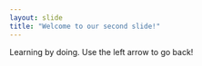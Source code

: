 ```yaml
---
layout: slide
title: "Welcome to our second slide!"
---
```

Learning by doing.
Use the left arrow to go back!
